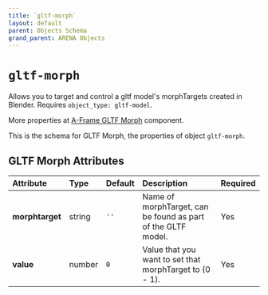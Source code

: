 ```yaml
---
title: `gltf-morph`
layout: default
parent: Objects Schema
grand_parent: ARENA Objects
---
```


<!--CAUTION: This file is autogenerated from https://github.com/arenaxr/arena-schemas. Changes made here may be overwritten.-->


`gltf-morph`
============


Allows you to target and control a gltf model's morphTargets created in Blender. Requires `object_type: gltf-model`.

More properties at <a href='https://github.com/elbobo/aframe-gltf-morph-component'>A-Frame GLTF Morph</a> component.

This is the schema for GLTF Morph, the properties of object `gltf-morph`.

GLTF Morph Attributes
----------------------

|Attribute|Type|Default|Description|Required|
| :--- | :--- | :--- | :--- | :--- |
|**morphtarget**|string|```''```|Name of morphTarget, can be found as part of the GLTF model.|Yes|
|**value**|number|```0```|Value that you want to set that morphTarget to (0 - 1).|Yes|
